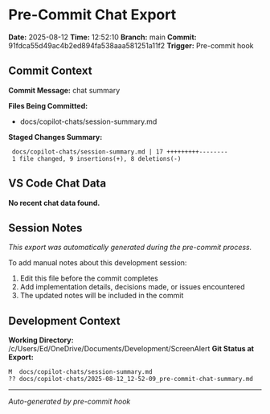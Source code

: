 # Pre-Commit Chat Export

**Date:** 2025-08-12
**Time:** 12:52:10
**Branch:** main
**Commit:** 91fdca55d49ac4b2ed894fa538aaa581251a11f2
**Trigger:** Pre-commit hook

## Commit Context

**Commit Message:** chat summary

**Files Being Committed:**
- docs/copilot-chats/session-summary.md

**Staged Changes Summary:**
```
 docs/copilot-chats/session-summary.md | 17 +++++++++--------
 1 file changed, 9 insertions(+), 8 deletions(-)
```

## VS Code Chat Data

**No recent chat data found.**


## Session Notes

*This export was automatically generated during the pre-commit process.*

To add manual notes about this development session:
1. Edit this file before the commit completes
2. Add implementation details, decisions made, or issues encountered
3. The updated notes will be included in the commit

## Development Context

**Working Directory:** /c/Users/Ed/OneDrive/Documents/Development/ScreenAlert
**Git Status at Export:**
```
M  docs/copilot-chats/session-summary.md
?? docs/copilot-chats/2025-08-12_12-52-09_pre-commit-chat-summary.md
```

---
*Auto-generated by pre-commit hook*

